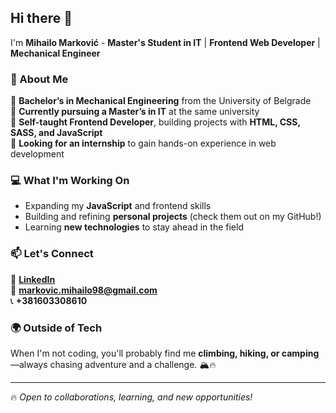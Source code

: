 ## Hi there 👋

I'm **Mihailo Marković** - **Master's Student in IT** | **Frontend Web Developer** | **Mechanical Engineer**  

### 🚀 About Me  
🔹 **Bachelor’s in Mechanical Engineering** from the University of Belgrade  
🔹 **Currently pursuing a Master’s in IT** at the same university  
🔹 **Self-taught Frontend Developer**, building projects with **HTML, CSS, SASS, and JavaScript**  
🔹 **Looking for an internship** to gain hands-on experience in web development  

### 💻 What I'm Working On  
- Expanding my **JavaScript** and frontend skills  
- Building and refining **personal projects** (check them out on my GitHub!)  
- Learning **new technologies** to stay ahead in the field  

### 📫 Let's Connect  
🔗 **[LinkedIn](https://www.linkedin.com/in/markovicmihailo/)**  
📧 **markovic.mihailo98@gmail.com**  
📞 **+381603308610**  

### 🌍 Outside of Tech  
When I'm not coding, you'll probably find me **climbing, hiking, or camping**—always chasing adventure and a challenge. 🏔️🔥  

---

🔥 *Open to collaborations, learning, and new opportunities!*  
